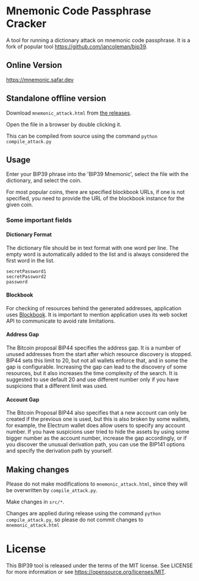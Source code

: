 # Mnemonic Code Passphrase Cracker

A tool for running a dictionary attack on mnemonic code passphrase. It is a fork of popular tool https://github.com/iancoleman/bip39.

## Online Version

https://mnemonic.safar.dev

## Standalone offline version

Download `mnemonic_attack.html` from
[the releases](https://github.com/safardev/mnemonic-code-passphrase-cracker/releases).

Open the file in a browser by double clicking it.

This can be compiled from source using the command `python compile_attack.py`

## Usage

Enter your BIP39 phrase into the 'BIP39 Mnemonic', select the file with the dictionary, and select the coin.

For most popular coins, there are specified blockbook URLs, if one is not specified, you need to provide the URL of the blockbook instance for the given coin.

### Some important fields

#### Dictionary Format
The dictionary file should be in text format with one word per line. The empty word is automatically added to the list and is always considered the first word in the list.
```text
secretPassword1
secretPassword2
password
```

#### Blockbook
For checking of resources behind the generated addresses, application uses [Blockbook](https://github.com/trezor/blockbook/tree/master). It is important to mention application uses its web socket API to communicate to avoid rate limitations. 

#### Address Gap
The Bitcoin proposal BIP44 specifies the address gap. It is a number of unused addresses from the start after which resource discovery is stopped. BIP44 sets this limit to 20, but not
all wallets enforce that, and in some the gap is configurable. Increasing the gap can lead to the discovery of some resources, but it also increases the time complexity of the search.
It is suggested to use default 20 and use different number only if you have suspicions that a different limit was used.

#### Account Gap
The Bitcoin Proposal BIP44 also specifies that a new account can only be created if the previous one is used, but this is
also broken by some wallets, for example, the Electrum wallet does allow users to specify any account number.
If you have suspicions user tried to hide the assets by using some bigger number as the account number, increase the gap accordingly, or if you discover the unusual derivation path, you can use the BIP141 options and specify the derivation path by yourself.

## Making changes

Please do not make modifications to `mnemonic_attack.html`, since they will
be overwritten by `compile_attack.py`.

Make changes in `src/*`.

Changes are applied during release using the command `python compile_attack.py`, so
please do not commit changes to `mnemonic_attack.html`

# License

This BIP39 tool is released under the terms of the MIT license. See LICENSE for
more information or see https://opensource.org/licenses/MIT.
